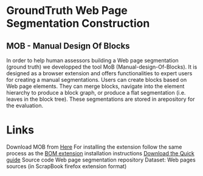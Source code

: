 # GroundTruth Web Page Segmentation Construction
## MOB - Manual Design Of Blocks

In order to help human assessors building a Web page segmentation (ground truth) we developped the tool MoB (Manual-design-Of-Blocks). 
It is designed as a browser extension and offers functionalities to expert users for creating a manual segmentations.
Users can create blocks based on Web page elements. They can merge blocks, navigate into the element hierarchy to produce a block graph, or produce a flat segmentation (i.e. leaves in the block tree). These segmentations are stored in arepository for the evaluation.


# Links

Download MOB from <a href='http://www-poleia.lip6.fr/~sanojaa/BOM/MOB/MOB.crx'>Here</a>
For installing the extension follow the same process as the <a href='http://www-poleia.lip6.fr/~sanojaa/BOM/'>BOM extension</a> installation instructions
<a href='http://www-poleia.lip6.fr/~sanojaa/BOM/MOB/MOB-quickguide.pdf'>Download the Quick guide</a>
Source code
Web page segmentation repository
Dataset: Web pages sources (in ScrapBook firefox extension format)





